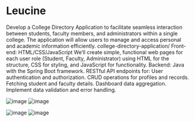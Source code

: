 # Leucine
Develop a College Directory Application to facilitate seamless interaction between students, faculty members, and administrators within a single college. The application will allow users to manage and access personal and academic information efficiently.
college-directory-application/
 Front-end: HTML/CSS/JavaScript
    We’ll create simple, functional web pages for each user role (Student, Faculty, Administrator) using HTML for the structure, CSS for styling, and JavaScript for functionality.
Backend:
 Java with the Spring Boot framework.
RESTful API endpoints for:
User authentication and authorization.
CRUD operations for profiles and records.
Fetching student and faculty details.
Dashboard data aggregation.
Implement data validation and error handling.

![image](https://github.com/user-attachments/assets/ecf8b344-a6f3-4e52-8f14-1dec85ac9530)
![image](https://github.com/user-attachments/assets/8efa1124-642e-415b-b29f-6d5b794aabfc)

![image](https://github.com/user-attachments/assets/7d1e432a-665b-41f5-9f7d-58b61a36c5c8)
![image](https://github.com/user-attachments/assets/736d576c-f14c-4042-8df8-c7cec6f647e9)

